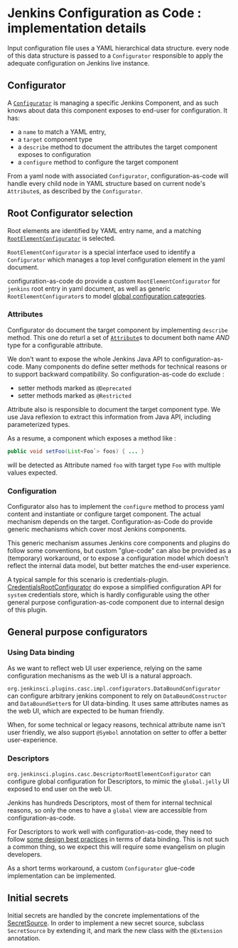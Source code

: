 # Jenkins Configuration as Code : implementation details

Input configuration file uses a YAML hierarchical data structure.
every node of this data structure is passed to a `Configurator` responsible
to apply the adequate configuration on Jenkins live instance.

## Configurator

A [`Configurator`](https://github.com/jenkinsci/configuration-as-code-plugin/blob/master/src/main/java/org/jenkinsci/plugins/casc/Configurator.java)
is managing a specific Jenkins Component, and as such knows
about data this component exposes to end-user for configuration.
It has:

* a `name` to match a YAML entry,
* a `target` component type
* a `describe` method to document the attributes the target component exposes to configuration
* a `configure` method to configure the target component

From a yaml node with associated `Configurator`, configuration-as-code will handle every
child node in YAML structure based on current node's `Attribute`s, as described by the `Configurator`.

## Root Configurator selection

Root elements are identified by YAML entry name, and a matching
[`RootElementConfigurator`](https://github.com/jenkinsci/configuration-as-code-plugin/blob/master/src/main/java/org/jenkinsci/plugins/casc/RootElementConfigurator.java) is selected.

`RootElementConfigurator` is a special interface used to identify a `Configurator` which manages a top level
configuration element in the yaml document.

configuration-as-code do provide a custom `RootElementConfigurator` for `jenkins` root entry in yaml document,
as well as generic `RootElementConfigurator`s to model [global configuration categories](https://github.com/jenkinsci/jenkins/blob/master/core/src/main/java/jenkins/model/GlobalConfigurationCategory.java).

### Attributes

Configurator do document the target component by implementing `describe` method. This one do returl a set
of [`Attribute`](https://github.com/jenkinsci/configuration-as-code-plugin/blob/master/src/main/java/org/jenkinsci/plugins/casc/Attribute.java)s
to document both name _AND_ type for a configurable attribute.

We don't want to expose the whole Jenkins Java API to configuration-as-code. Many components do define setter
methods for technical reasons or to support backward compatibility. So configuration-as-code do exclude :
* setter methods marked as `@Deprecated`
* setter methods marked as `@Restricted`

Attribute also is responsible to document the target component type. We use Java reflexion to extract this
information from Java API, including parameterized types.

As a resume, a component which exposes a method like :
```java
public void setFoo(List<Foo`> foos) { ... }

```
will be detected as Attribute named `foo` with target type `Foo` with multiple values expected.

### Configuration

Configurator also has to implement the `configure` method to process yaml content and instantiate or configure
target component. The actual mechanism depends on the target. Configuration-as-Code do provide generic
mechanisms which cover most Jenkins components.

This generic mechanism assumes Jenkins core components and plugins do follow some conventions, but
custom "glue-code" can also be provided as a (temporary) workaround, or to expose a configuration model
which doesn't reflect the internal data model, but better matches the end-user experience.

A typical sample for this scenario is credentials-plugin.
[CredentialsRootConfigurator](https://github.com/jenkinsci/configuration-as-code-plugin/blob/master/src/main/java/org/jenkinsci/plugins/casc/credentials/CredentialsRootConfigurator.java)
do expose a simplified configuration API for `system` credentials store, which is hardly configurable
using the other general purpose configuration-as-code component due to internal design of this plugin.

## General purpose configurators

### Using Data binding

As we want to reflect web UI user experience, relying on the same configuration mechanisms as the web
UI is a natural approach.

`org.jenkinsci.plugins.casc.impl.configurators.DataBoundConfigurator` can configure arbitrary
jenkins component to rely on `DataBoundConstructor`
and `DataBoundSetter`s for UI data-binding. It uses same attributes names as
the web UI, which are expected to be human friendly.

When, for some technical or legacy reasons, technical attribute name isn't user friendly, we also support
`@Symbol` annotation on setter to offer a better user-experience.

### Descriptors

`org.jenkinsci.plugins.casc.DescriptorRootElementConfigurator` can configure
global configuration for Descriptors, to mimic the `global.jelly` UI exposed
to end user on the web UI.

Jenkins has hundreds Descriptors, most of them for internal technical reasons,
so only the ones to have a `global` view are accessible from configuration-as-code.

For Descriptors to work well with configuration-as-code, they need to follow
[some design best practices](PLUGINS.md) in terms of data binding. This is not such a common thing,
so we expect this will require some evangelism on plugin developers.

As a short terms workaround, a custom `Configurator` glue-code implementation can be implemented.

## Initial secrets

Initial secrets are handled by the concrete implementations of the [SecretSource](https://github.com/jenkinsci/configuration-as-code-plugin/blob/master/src/main/java/org/jenkinsci/plugins/casc/SecretSource.java). In order to implement a new
secret source, subclass `SecretSource` by extending it, and mark the new class with the `@Extension` annotation.
